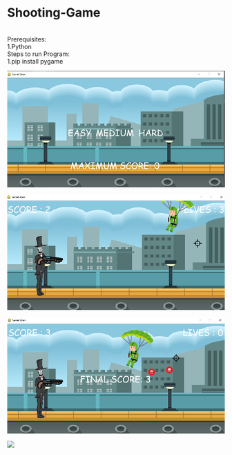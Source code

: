 # Shooting-Game
<br>
Prerequisites:
<br>
1.Python
<br>
Steps to run Program:
<br>
1.pip install pygame
<br>

![](Entry-Menu.png)

![](Main-Game.png)

![](End-Game.png)

![](Captions-Game.png)
